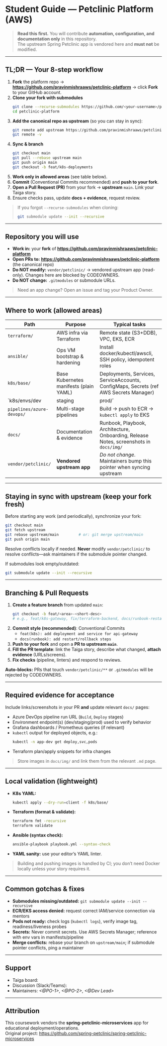 # Student Guide — Petclinic Platform (AWS)
> **Read this first.** You will contribute **automation, configuration, and documentation only** in this repository.  
> The upstream Spring Petclinic app is vendored here and **must not** be modified.

---

## TL;DR — Your 8-step workflow
1. **Fork** the platform repo → **https://github.com/pravinmishraaws/petclinic-platform** → click **Fork** to your GitHub account.  
2. **Clone your fork with submodules**  
   ```bash
   git clone --recurse-submodules https://github.com/<your-username>/petclinic-platform
   cd petclinic-platform
   ```
3. **Add the canonical repo as upstream** (so you can stay in sync):
   ```bash
   git remote add upstream https://github.com/pravinmishraaws/petclinic-platform
   git remote -v
   ```
4. **Sync & branch**  
   ```bash
   git checkout main
   git pull --rebase upstream main
   git push origin main
   git checkout -b feat/k8s-deployments
   ```
5. **Work only in allowed areas** (see table below).  
6. **Commit** (Conventional Commits recommended) and **push to your fork**.  
7. **Open a Pull Request (PR)** from your fork → **upstream** `main`. Link your Taiga story.  
8. Ensure checks pass, update **docs + evidence**, request review.

> If you forgot `--recurse-submodules` when cloning:  
> ```bash
> git submodule update --init --recursive
> ```

---

## Repository you will use
- **Work in:** your **fork** of **https://github.com/pravinmishraaws/petclinic-platform**
- **Open PRs to:** **https://github.com/pravinmishraaws/petclinic-platform** (the canonical repo)
- **Do NOT modify:** `vendor/petclinic/` → vendored upstream app (read-only). Changes here are blocked by CODEOWNERS.
- **Do NOT change:** `.gitmodules` or submodule URLs.

> Need an app change? Open an issue and tag your Product Owner.

---

## Where to work (allowed areas)
| Path | Purpose | Typical tasks |
|---|---|---|
| `terraform/` | AWS infra via Terraform | Remote state (S3+DDB), VPC, EKS, ECR |
| `ansible/` | Ops VM bootstrap & hardening | Install docker/kubectl/awscli, SSH policy, idempotent roles |
| `k8s/base/` | Base Kubernetes manifests (plain YAML) | Deployments, Services, ServiceAccounts, ConfigMaps, Secrets (ref AWS Secrets Manager) |
| `k8s/envs/dev|staging|prod/` | Env-specific overlays | Image tags, replica counts, env vars, service type/ingress |
| `pipelines/azure-devops/` | Multi-stage pipelines | Build → push to ECR → `kubectl apply` to EKS |
| `docs/` | Documentation & evidence | Runbook, Playbook, Architecture, Onboarding, Release Notes, screenshots in `docs/img/` |
| `vendor/petclinic/` | **Vendored upstream app** | _Do not change_. Maintainers bump this pointer when syncing upstream |

---

## Staying in sync with upstream (keep your fork fresh)
Before starting any work (and periodically), synchronize your fork:
```bash
git checkout main
git fetch upstream
git rebase upstream/main         # or: git merge upstream/main
git push origin main
```
Resolve conflicts locally if needed. **Never** modify `vendor/petclinic/` to resolve conflicts—ask maintainers if the submodule pointer changed.

If submodules look empty/outdated:
```bash
git submodule update --init --recursive
```

---

## Branching & Pull Requests
1. **Create a feature branch** from updated `main`:
   ```bash
   git checkout -b feat/<area>-<short-desc>
   # e.g., feat/k8s-gateway, fix/terraform-backend, docs/runbook-restart
   ```
2. **Commit style (recommended)**: Conventional Commits  
   - `feat(k8s): add deployment and service for api-gateway`  
   - `docs(runbook): add restart/rollback steps`  
3. **Push to your fork** and open a **PR to upstream `main`**.  
4. **Fill the PR template**: link the Taiga story, describe what changed, **attach evidence** (URLs/screens).  
5. **Fix checks** (pipeline, linters) and respond to reviews.

**Auto-blocks:** PRs that touch `vendor/petclinic/**` or `.gitmodules` will be rejected by CODEOWNERS.

---

## Required evidence for acceptance
Include links/screenshots in your PR **and** update relevant `docs/` pages:
- Azure DevOps pipeline run URL (`Build`, `Deploy` stages)  
- Environment endpoint(s) (dev/staging/prod) used to verify behavior  
- Grafana dashboards / Prometheus queries (if relevant)  
- `kubectl` output for deployed objects, e.g.:
  ```bash
  kubectl -n app-dev get deploy,svc,pods
  ```
- Terraform plan/apply snippets for infra changes

> Store images in `docs/img/` and link them from the relevant `.md` page.

---

## Local validation (lightweight)
- **K8s YAML:**  
  ```bash
  kubectl apply --dry-run=client -f k8s/base/
  ```
- **Terraform (format & validate):**
  ```bash
  terraform fmt -recursive
  terraform validate
  ```
- **Ansible (syntax check):**
  ```bash
  ansible-playbook playbook.yml --syntax-check
  ```
- **YAML sanity:** use your editor’s YAML linter.

> Building and pushing images is handled by CI; you don’t need Docker locally unless your story requires it.

---

## Common gotchas & fixes
- **Submodules missing/outdated:** `git submodule update --init --recursive`  
- **ECR/EKS access denied:** request correct IAM/service connection via mentors  
- **Pods not ready:** check logs (`kubectl logs`), verify image tag, readiness/liveness probes  
- **Secrets:** Never commit secrets. Use AWS Secrets Manager; reference with env vars in manifests/pipeline  
- **Merge conflicts:** rebase your branch on `upstream/main`; if submodule pointer conflicts, ping a maintainer

---

## Support
- Taiga board: _<link>_  
- Discussion (Slack/Teams): _<link>_  
- Maintainers: _<@PO-1>_, _<@PO-2>_, _<@Dev Lead>_

---

## Attribution
This coursework vendors the **spring-petclinic-microservices** app for educational deployment/operations.  
Original project: https://github.com/spring-petclinic/spring-petclinic-microservices
